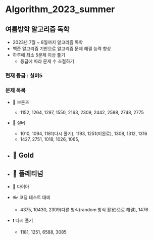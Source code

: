 # Algorithm_2023_summer

## 여름방학 알고리즘 독학

- 2023년 7월 ~ 8월까지 알고리즘 독학
- 백준 알고리즘 기반으로 알고리즘 문제 해결 능력 향상
- 하루에 최소 5문제 이상 풀기
    - 등급에 따라 문제 수 조절하기

### 현재 등급 : 실버5

### 문제 목록

- 🥉 브론즈
    - 1152, 1264, 1297, 1550, 2163, 2309, 2442, 2588, 2748, 2775
- 🥈 실버
    - 1010, 1094, 1181(다시 풀기), 1193, 1251(미완료), 1308, 1312, 1316
    - 1427, 2751, 1018, 1026, 1065, 
- 🥇 Gold
    - 
- 💍 플레티넘
    - 
- 💎 다이아

- 👓 코딩 테스트 대비
    - 4375, 10430, 2309(다른 방식(random 방식 활용)으로 해결), 1476
- ❗ 다시 풀기
    - 1181, 1251, 6588, 3085